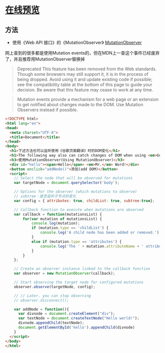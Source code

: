 
# [在线预览](https://jsfiddle.net/1010543618/fyf913t0/)

## 方法
- 使用《Web API 接口》的《MutationObserver》
[MutationObserver](https://developer.mozilla.org/zh-CN/docs/Web/API/MutationObserver)

网上查到的很多都是使用Mutation events的，但在MDN上一查这个事件已经废弃了，并且推荐用MutationObserver替换掉

> Deprecated
This feature has been removed from the Web standards. Though some browsers may still support it, it is in the process of being dropped. Avoid using it and update existing code if possible; see the compatibility table at the bottom of this page to guide your decision. Be aware that this feature may cease to work at any time. 

> Mutation events provide a mechanism for a web page or an extension to get notified about changes made to the DOM. Use Mutation Observers instead if possible.


```html
<!DOCTYPE html>
<html lang="en">
<head>
  <meta charset="UTF-8">
  <title>Document</title>
</head>
<body>
  <h1>下述方法也可以监听使用《谷歌页面翻译》时的DOM变化</h1>
  <h1>The following way also can catch changes of DOM when using <em>Google page translation</em></h1>
  <h3>使用MutationObserver(Using MutationObserver)</h3>
  <div id="hello"><span>Hello</span> <em>Mr.</em> Word!</div>
  <button onclick="addNode()">添加(add DOM)</button>
  <script>
    // Select the node that will be observed for mutations
    var targetNode = document.querySelector('body');

    // Options for the observer (which mutations to observe)
    // subtree：是否监听子节点的变化
    var config = { attributes: true, childList: true, subtree:true};

    // Callback function to execute when mutations are observed
    var callback = function(mutationsList) {
        for(var mutation of mutationsList) {
            console.log(mutation);
            if (mutation.type == 'childList') {
                console.log('A child node has been added or removed.');
            }
            else if (mutation.type == 'attributes') {
                console.log('The ' + mutation.attributeName + ' attribute was modified.');
            }
        }
    };

    // Create an observer instance linked to the callback function
    var observer = new MutationObserver(callback);

    // Start observing the target node for configured mutations
    observer.observe(targetNode, config);

    // // Later, you can stop observing
    // observer.disconnect();

    var addNode = function(){
      var divnode = document.createElement("div");
      var textNode = document.createTextNode("Hello world!");
      divnode.appendChild(textNode);
      document.getElementById('hello').appendChild(divnode)
    }
  </script>
</body>
</html>
```
